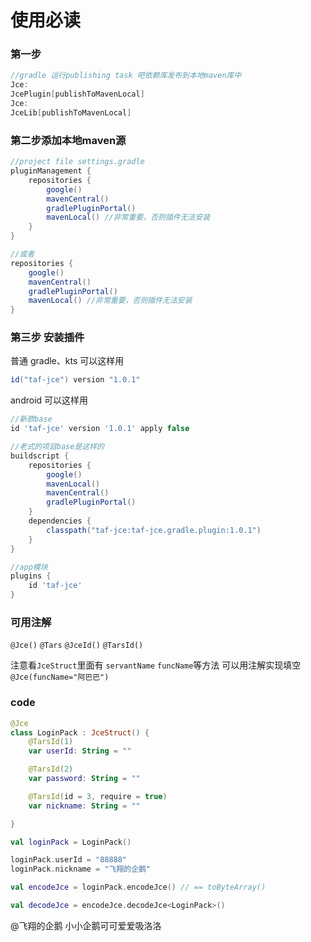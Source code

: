# 使用必读

### 第一步

```groovy
//gradle 运行publishing task 吧依赖库发布到本地maven库中
Jce:
JcePlugin[publishToMavenLocal]
Jce:
JceLib[publishToMavenLocal]
```

### 第二步添加本地maven源

```groovy
//project file settings.gradle
pluginManagement {
    repositories {
        google()
        mavenCentral()
        gradlePluginPortal()
        mavenLocal() //非常重要，否则插件无法安装
    }
}

//或者
repositories {
    google()
    mavenCentral()
    gradlePluginPortal()
    mavenLocal() //非常重要，否则插件无法安装
}
```

### 第三步 安装插件

普通 gradle、kts 可以这样用

```groovy
id("taf-jce") version "1.0.1"
```

android 可以这样用

```groovy
//新款base
id 'taf-jce' version '1.0.1' apply false

//老式的项目base是这样的
buildscript {
    repositories {
        google()
        mavenLocal()
        mavenCentral()
        gradlePluginPortal()
    }
    dependencies {
        classpath("taf-jce:taf-jce.gradle.plugin:1.0.1")
    }
}

//app模块
plugins {
    id 'taf-jce'
}

```

### 可用注解

``@Jce()`` ``@Tars`` ``@JceId()`` ``@TarsId()``

注意看``JceStruct``里面有 ``servantName`` ``funcName``等方法 可以用注解实现填空``@Jce(funcName="阿巴巴")``

### code

```kotlin
@Jce
class LoginPack : JceStruct() {
    @TarsId(1)
    var userId: String = ""

    @TarsId(2)
    var password: String = ""

    @TarsId(id = 3, require = true)
    var nickname: String = ""

}
```

```kotlin
val loginPack = LoginPack()

loginPack.userId = "88888"
loginPack.nickname = "飞翔的企鹅"

val encodeJce = loginPack.encodeJce() // == toByteArray()

val decodeJce = encodeJce.decodeJce<LoginPack>()
```

@飞翔的企鹅 小小企鹅可可爱爱吸洛洛